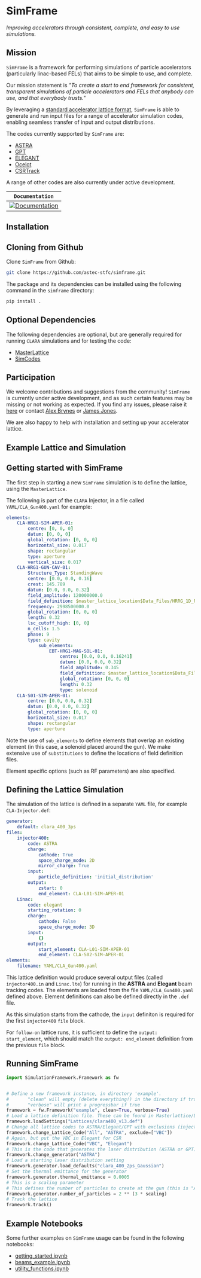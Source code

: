 # SimFrame
*Improving accelerators through consistent, complete, and easy to use simulations.*

## Mission
`SimFrame` is a framework for performing simulations of particle accelerators (particularly linac-based FELs) that aims to be simple to use, and complete.

Our mission statement is *"To create a start to end framework for consistent, transparent simulations of particle accelerators and FELs that anybody can use, and that everybody trusts."*

By leveraging a [standard accelerator lattice format](https://github.com/astec-stfc/masterlattice.git), `SimFrame` is able to generate and run input files for a range of accelerator simulation codes, enabling seamless transfer of input and output distributions. 

The codes currently supported by `SimFrame` are:

* [ASTRA](https://www.desy.de/~mpyflo/)
* [GPT](https://pulsar.nl/)
* [ELEGANT](https://www.aps.anl.gov/Accelerator-Operations-Physics/Software)
* [Ocelot](https://github.com/ocelot-collab/ocelot)
* [CSRTrack](https://www.desy.de/xfel-beam/csrtrack/)

A range of other codes are also currently under active development. 

**`Documentation`** |
------------------- |
[![Documentation](https://img.shields.io/badge/simframe-documentation-blue.svg)](https://acceleratorsimframe.readthedocs.io/)  |

## Installation

Cloning from Github
-------------------

Clone `SimFrame` from Github:

```bash
git clone https://github.com/astec-stfc/simframe.git
```

The package and its dependencies can be installed using the following command in the `simframe` directory:

```bash
pip install .
```
    
Optional Dependencies
---------------------

The following dependencies are optional, but are generally required for running ``CLARA`` simulations and for testing the code:

* [MasterLattice](https://github.com/astec-stfc/masterlattice.git)
* [SimCodes](https://github.com/astec-stfc/simcodes.git)

Participation
-------------

We welcome contributions and suggestions from the community! ``SimFrame`` is 
currently under active development, and as such certain features may be missing 
or not working as expected. If you find any issues, please raise it 
[here](https://github.com/astec-stfc/simframe/issues) or contact 
[Alex Brynes](mailto:alexander.brynes@stfc.ac.uk) or 
[James Jones](james.jones@stfc.ac.uk).

We are also happy to help with installation and setting up your accelerator lattice. 

## Example Lattice and Simulation

Getting started with SimFrame
-----------------------------

The first step in starting a new `SimFrame` simulation is to define the lattice, using the `MasterLattice`.

The following is part of the ``CLARA`` Injector, in a file  called ``YAML/CLA_Gun400.yaml`` for example:

```yaml
elements:
    CLA-HRG1-SIM-APER-01:
        centre: [0, 0, 0]
        datum: [0, 0, 0]
        global_rotation: [0, 0, 0]
        horizontal_size: 0.017
        shape: rectangular
        type: aperture
        vertical_size: 0.017
    CLA-HRG1-GUN-CAV-01:
        Structure_Type: StandingWave
        centre: [0.0, 0.0, 0.16]
        crest: 145.789
        datum: [0.0, 0.0, 0.32]
        field_amplitude: 120000000.0
        field_definition: $master_lattice_location$Data_Files/HRRG_1D_RF.hdf5
        frequency: 2998500000.0
        global_rotation: [0, 0, 0]
        length: 0.32
        lsc_cutoff_high: [0, 0]
        n_cells: 1.5
        phase: 9
        type: cavity
            sub_elements:
                EBT-HRG1-MAG-SOL-01:
                    centre: [0.0, 0.0, 0.16241]
                    datum: [0.0, 0.0, 0.32]
                    field_amplitude: 0.345
                    field_definition: $master_lattice_location$Data_Files/HRRG_combined_sols_100mm_onaxis.hdf5
                    global_rotation: [0, 0, 0]
                    length: 0.32
                    type: solenoid
    CLA-S01-SIM-APER-01:
        centre: [0.0, 0.0, 0.32]
        datum: [0.0, 0.0, 0.32]
        global_rotation: [0, 0, 0]
        horizontal_size: 0.017
        shape: rectangular
        type: aperture
```

Note the use of ``sub_elements`` to define elements that overlap an existing element (in this case, a solenoid placed around the gun). 
We make extensive use of `substitutions` to define the locations of field definition files.

Element specific options (such as RF parameters) are also specified.

Defining the Lattice Simulation
-------------------------------

The simulation of the lattice is defined in a separate ``YAML`` file, for example ``CLA-Injector.def``:

```yaml
generator:
    default: clara_400_3ps
files:
    injector400:
        code: ASTRA
        charge:
            cathode: True
            space_charge_mode: 2D
            mirror_charge: True
        input:
            particle_definition: 'initial_distribution'
        output:
            zstart: 0
            end_element: CLA-L01-SIM-APER-01
    Linac:
        code: elegant
        starting_rotation: 0
        charge:
            cathode: False
            space_charge_mode: 3D
        input:
            {}
        output:
            start_element: CLA-L01-SIM-APER-01
            end_element: CLA-S02-SIM-APER-01
elements:
    filename: YAML/CLA_Gun400.yaml
```

This lattice definition would produce several output files (called ``injector400.in`` and ``Linac.lte``) for running in the **ASTRA** and **Elegant** beam tracking codes.
The elements are loaded from the file ``YAML/CLA_Gun400.yaml`` defined above. Element definitions can also be defined directly in the ``.def`` file.

As this simulation starts from the cathode, the ``input`` definiton is required for the first `injector400` ``file`` block. 

For `follow-on` lattice runs, it is sufficient to define the ``output: start_element``, which should match the ``output: end_element`` definition 
from the previous ``file`` block.


Running SimFrame
----------------

```python
import SimulationFramework.Framework as fw


# Define a new framework instance, in directory 'example'.
#       "clean" will empty (delete everything!) in the directory if true
#       "verbose" will print a progressbar if true
framework = fw.Framework("example", clean=True, verbose=True)
# Load a lattice definition file. These can be found in Masterlattice/Lattices by default.
framework.loadSettings("Lattices/clara400_v13.def")
# Change all lattice codes to ASTRA/Elegant/GPT with exclusions (injector can not be done in Elegant)
framework.change_Lattice_Code("All", "ASTRA", exclude=["VBC"])
# Again, but put the VBC in Elegant for CSR
framework.change_Lattice_Code("VBC", "Elegant")
# This is the code that generates the laser distribution (ASTRA or GPT)
framework.change_generator("ASTRA")
# Load a starting laser distribution setting
framework.generator.load_defaults("clara_400_2ps_Gaussian")
# Set the thermal emittance for the generator
framework.generator.thermal_emittance = 0.0005
# This is a scaling parameter
# This defines the number of particles to create at the gun (this is "ASTRA generator" which creates distributions)
framework.generator.number_of_particles = 2 ** (3 * scaling)
# Track the lattice
framework.track()
```

Example Notebooks
-----------------

Some further examples on `SimFrame` usage can be found in the following notebooks:

* [getting_started.ipynb](./examples/notebooks/getting_started.ipynb)
* [beams_example.ipynb](./examples/notebooks/beams_example.ipynb)
* [utility_functions.ipynb](./examples/notebooks/utility_functions.ipynb)
